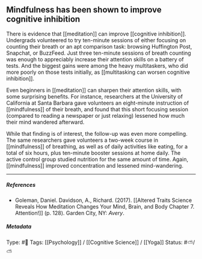 ## Mindfulness has been shown to improve cognitive inhibition # 

There is evidence that [[meditation]] can improve [[cognitive inhibition]]. Undergrads volunteered to try ten-minute sessions of either focusing on counting their breath or an apt comparison task: browsing Huffington Post, Snapchat, or BuzzFeed. Just three ten-minute sessions of breath counting was enough to appreciably increase their attention skills on a battery of tests. And the biggest gains were among the heavy multitaskers, who did more poorly on those tests initially, as [[multitasking can worsen cognitive inhibition]].

Even beginners in [[meditation]] can sharpen their attention skills, with some surprising benefits. For instance, researchers at the University of California at Santa Barbara gave volunteers an eight-minute instruction of [[mindfulness]] of their breath, and found that this short focusing session (compared to reading a newspaper or just relaxing) lessened how much their mind wandered afterward. 

While that finding is of interest, the follow-up was even more compelling. The same researchers gave volunteers a two-week course in [[mindfulness]] of breathing, as well as of daily activities like eating, for a total of six hours, plus ten-minute booster sessions at home daily. The active control group studied nutrition for the same amount of time. Again, [[mindfulness]] improved concentration and lessened mind-wandering.

___

##### References

- Goleman, Daniel. Davidson, A., Richard. (2017). [[Altered Traits Science Reveals How Meditation Changes Your Mind, Brain, and Body Chapter 7. Attention!]] (p. 128). Garden City, NY: _Avery_.

##### Metadata

Type: #🔴 
Tags: [[Psychology]] / [[Cognitive Science]] / [[Yoga]]
Status: #⛅️/⛅️ 